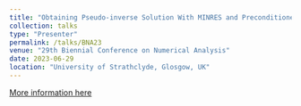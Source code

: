 ```yaml
---
title: "Obtaining Pseudo-inverse Solution With MINRES and Preconditioned MINRES"
collection: talks
type: "Presenter"
permalink: /talks/BNA23
venue: "29th Biennial Conference on Numerical Analysis"
date: 2023-06-29
location: "University of Strathclyde, Glosgow, UK"
---
```


[More information here](http://personal.strath.ac.uk/gabriel.barrenechea/naprogramme23.pdf)